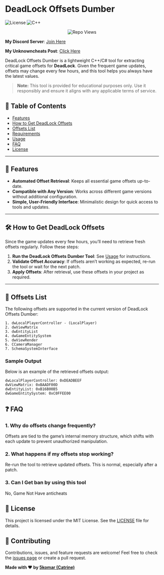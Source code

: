 # DeadLock Offsets Dumber 
 
![License](https://img.shields.io/badge/License-MIT-blue.svg)
![C++](https://img.shields.io/badge/Language-C++-blue)
<p align="center"> <img src="https://komarev.com/ghpvc/?username=5k-omar&label=Repo%20views&color=0e75b6&style=flat" alt="Repo Views" /> </p>

**My Discord Server**: [Join Here](https://discord.gg/tcnksFMCR9)

**My Unknowncheats Post**: [Click Here](https://www.unknowncheats.me/forum/deadlock/660973-deadlock-offsets.html)

DeadLock Offsets Dumber is a lightweight C++/C# tool for extracting critical game offsets for **DeadLock**. Given the frequent game updates, offsets may change every few hours, and this tool helps you always have the latest values.

> **Note:** This tool is provided for educational purposes only. Use it responsibly and ensure it aligns with any applicable terms of service.

## 📜 Table of Contents
- [Features](#features)
- [How to Get DeadLock Offsets](#how-to-get-deadlock-offsets)
- [Offsets List](#offsets-list)
- [Requirements](#requirements)
- [Usage](#usage)
- [FAQ](#faq)
- [License](#license)

---

## 🎯 Features

- **Automated Offset Retrieval**: Keeps all essential game offsets up-to-date.
- **Compatible with Any Version**: Works across different game versions without additional configuration.
- **Simple, User-Friendly Interface**: Minimalistic design for quick access to tools and updates.

---

## 🛠 How to Get DeadLock Offsets

Since the game updates every few hours, you’ll need to retrieve fresh offsets regularly. Follow these steps:

1. **Run the DeadLock Offsets Dumber Tool**: See [Usage](#usage) for instructions.
2. **Validate Offset Accuracy**: If offsets aren’t working as expected, re-run the tool or wait for the next patch.
3. **Apply Offsets**: After retrieval, use these offsets in your project as required.

---

## 📝 Offsets List

The following offsets are supported in the current version of DeadLock Offsets Dumber:

```plaintext
1. dwLocalPlayerController - (LocalPlayer)
2. dwViewMatrix
3. dwEntityList
4. dwGameEntitySystem
5. dwViewRender
6. CCameraManager
7. SchemaSystemInterface
```

### Sample Output

Below is an example of the retrieved offsets output:

```plaintext
dwLocalPlayerController: 0xDEADBEEF
dwViewMatrix: 0xBAADF00D
dwEntityList: 0xB16B00B5
dwGameEntitySystem: 0xC0FFEE00
```


## ❓ FAQ
### 1. **Why do offsets change frequently?**
   Offsets are tied to the game’s internal memory structure, which shifts with each update to prevent unauthorized manipulation.

### 2. **What happens if my offsets stop working?**
   Re-run the tool to retrieve updated offsets. This is normal, especially after a patch.

### 3. **Can I Get ban by using this tool**
   No, Game Not Have anticheats

## 📜 License
This project is licensed under the MIT License. See the [LICENSE](LICENSE) file for details.

## 🤝 Contributing
Contributions, issues, and feature requests are welcome! Feel free to check the [issues page](https://github.com/5k-omar/Deadlock-Offset-Dumper/issues) or create a pull request.

**Made with ❤️ by [5komar (Catrine)](https://github.com/5k-omar)**
